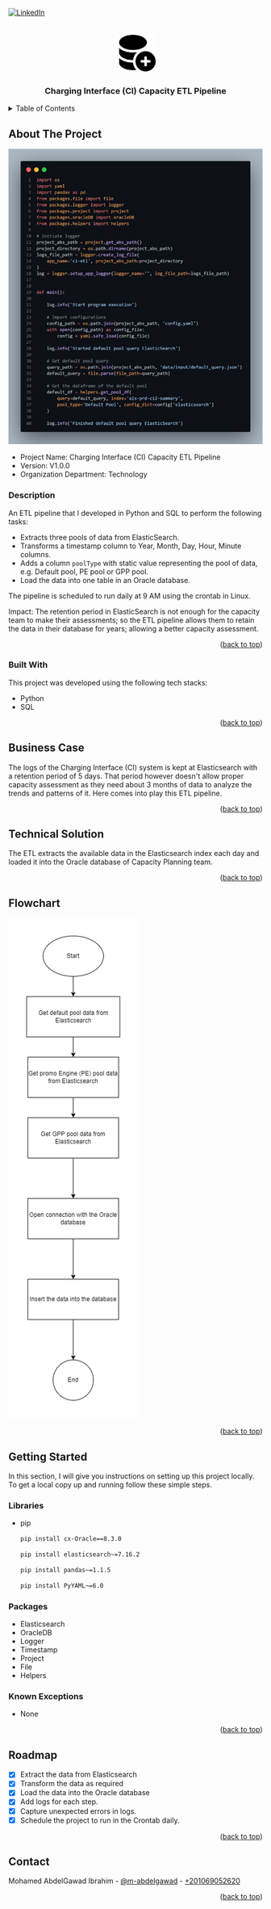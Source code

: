 <!-- PROJECT SHIELDS -->
<!--
*** I'm using markdown "reference style" links for readability.
*** Reference links are enclosed in brackets [ ] instead of parentheses ( ).
*** See the bottom of this document for the declaration of the reference variables
*** for contributors-url, forks-url, etc. This is an optional, concise syntax you may use.
*** https://www.markdownguide.org/basic-syntax/#reference-style-links
-->

<a name="readme-top"></a>

[![LinkedIn][linkedin-shield]][linkedin-url]

<!-- PROJECT LOGO -->
<br />
<div align="center">
    <img src="images/logo.png" alt="Logo" width="80" height="80">

  <h3 align="center">Charging Interface (CI) Capacity ETL Pipeline</h3>

</div>

<!-- TABLE OF CONTENTS -->
<details>
  <summary>Table of Contents</summary>
  <ol>
    <li>
      <a href="#about-the-project">About The Project</a>
      <ul>
        <li><a href="#built-with">Built With</a></li>
      </ul>
    </li>
    <li><a href="#business-case">Business Case</a></li>
    <li><a href="#technical-solution">Technical Solution</a></li>
    <li><a href="#flowchart">Flowchart</a></li>
    <li>
      <a href="#getting-started">Getting Started</a>
      <ul>
        <li><a href="#libraries">Libraries</a></li>
        <li><a href="#packages">Packages</a></li>
        <li><a href="#known-exceptions">Known Exceptions</a></li>
      </ul>
    </li>
    <li><a href="#usage">Usage</a></li>
    <li><a href="#roadmap">Roadmap</a></li>
  </ol>
</details>

<!-- ABOUT THE PROJECT -->

## About The Project

<img src="images/cover.jpg" alt="Cover">

- Project Name: Charging Interface (CI) Capacity ETL Pipeline
- Version: V1.0.0
- Organization Department: Technology

### Description

An ETL pipeline that I developed in Python and SQL to perform the following tasks:
* Extracts three pools of data from ElasticSearch.
* Transforms a timestamp column to Year, Month, Day, Hour, Minute columns.
* Adds a column `poolType` with static value representing the pool of data, e.g. Default pool, PE pool or GPP pool.
* Load the data into one table in an Oracle database.

The pipeline is scheduled to run daily at 9 AM using the crontab in Linux.

Impact: The retention period in ElasticSearch is not enough for the capacity
team to make their assessments; so the ETL pipeline allows them to 
retain the data in their database for years; allowing a better capacity assessment.

<p align="right">(<a href="#readme-top">back to top</a>)</p>

### Built With

This project was developed using the following tech stacks:

- Python
- SQL

<p align="right">(<a href="#readme-top">back to top</a>)</p>

## Business Case

The logs of the Charging Interface (CI) system is kept at Elasticsearch with a retention period of 5 days. That period however doesn't allow proper capacity assessment as they need about 3 months of data to analyze the trends and patterns of it. Here comes into play this ETL pipeline.

<p align="right">(<a href="#readme-top">back to top</a>)</p>


## Technical Solution

The ETL extracts the available data in the Elasticsearch index each day and loaded it into the Oracle database of Capacity Planning team.

<p align="right">(<a href="#readme-top">back to top</a>)</p>

## Flowchart

<img src="images/ci_capacity_etl_flowchart.jpg">

<p align="right">(<a href="#readme-top">back to top</a>)</p>

## Getting Started

In this section, I will give you instructions on setting up this project locally.
To get a local copy up and running follow these simple steps.

### Libraries

- pip
  ```sh
  pip install cx-Oracle==8.3.0
  ```
  ```sh
  pip install elasticsearch~=7.16.2
  ```
  ```sh
  pip install pandas~=1.1.5
  ```
  ```sh
  pip install PyYAML~=6.0
  ```


### Packages

* Elasticsearch 
* OracleDB 
* Logger 
* Timestamp
* Project
* File 
* Helpers

### Known Exceptions

- None

<p align="right">(<a href="#readme-top">back to top</a>)</p>

## Roadmap

- [x] Extract the data from Elasticsearch
- [x] Transform the data as required
- [x] Load the data into the Oracle database
- [x] Add logs for each step.
- [x] Capture unexpected errors in logs.
- [x] Schedule the project to run in the Crontab daily.

<p align="right">(<a href="#readme-top">back to top</a>)</p>


<!-- CONTACT -->
## Contact

Mohamed AbdelGawad Ibrahim - [@m-abdelgawad](https://www.linkedin.com/in/m-abdelgawad/) - <a href="tel:+201069052620">+201069052620</a>

<p align="right">(<a href="#readme-top">back to top</a>)</p>


<!-- MARKDOWN LINKS & IMAGES -->
<!-- https://www.markdownguide.org/basic-syntax/#reference-style-links -->

[linkedin-shield]: https://img.shields.io/badge/-LinkedIn-black.svg?style=for-the-badge&logo=linkedin&colorB=555
[linkedin-url]: https://www.linkedin.com/in/m-abdelgawad/